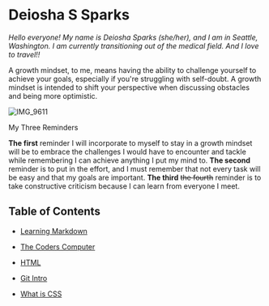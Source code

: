 # Deiosha S Sparks

*Hello everyone! My name is Deiosha Sparks (she/her), and I am in Seattle, Washington. I am currently transitioning out of the medical field. And I love to travel!!*

A growth mindset, to me, means having the ability to challenge yourself to achieve your goals, especially if you're struggling with self-doubt. A growth mindset is intended to shift your perspective when discussing obstacles and being more optimistic.

![IMG_9611](https://user-images.githubusercontent.com/113928893/191133278-0ac6d516-273a-472d-ad94-eb347c200564.JPG)

My Three Reminders

**The first** reminder I will incorporate to myself to stay in a growth mindset will be to embrace the challenges I would have to encounter and tackle while remembering I can achieve anything I put my mind to. **The second** reminder is to put in the effort, and I must remember that not every task will be easy and that my goals are important. **The third** ~~the fourth~~ reminder is to take constructive criticism because I can learn from everyone I meet.

## Table of Contents


* [Learning Markdown](102/Class1.md)
* [The Coders Computer](102/Class2.md)

* [HTML](102/Class3.md)
* [Git Intro](102/Class4.md)

* [What is CSS](102/Class5.md)
